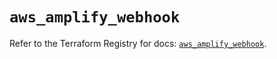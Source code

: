 # `aws_amplify_webhook`

Refer to the Terraform Registry for docs: [`aws_amplify_webhook`](https://registry.terraform.io/providers/hashicorp/aws/5.90.1/docs/resources/amplify_webhook).
